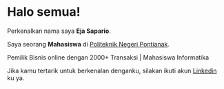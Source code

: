 # Halo semua! 

Perkenalkan nama saya **Eja Sapario**.<br>

Saya seorang **Mahasiswa** di [Politeknik Negeri Pontianak](https://polnep.ac.id/).<br>

Pemilik Bisnis online dengan 2000+ Transaksi | Mahasiswa Informatika

Jika kamu tertarik untuk berkenalan denganku, silakan ikuti akun [Linkedin](https://id.linkedin.com/in/eja-sapario-a27327243) ku ya.
